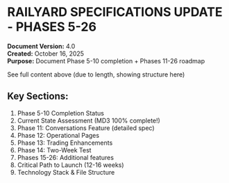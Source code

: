 # RAILYARD SPECIFICATIONS UPDATE - PHASES 5-26

**Document Version:** 4.0  
**Created:** October 16, 2025  
**Purpose:** Document Phase 5-10 completion + Phases 11-26 roadmap

See full content above (due to length, showing structure here)

## Key Sections:
1. Phase 5-10 Completion Status
2. Current State Assessment (MD3 100% complete!)
3. Phase 11: Conversations Feature (detailed spec)
4. Phase 12: Operational Pages
5. Phase 13: Trading Enhancements  
6. Phase 14: Two-Week Test
7. Phases 15-26: Additional features
8. Critical Path to Launch (12-16 weeks)
9. Technology Stack & File Structure
